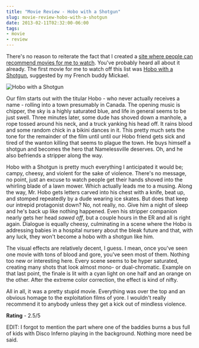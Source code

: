 ```yaml
---
title: "Movie Review - Hobo with a Shotgun"
slug: movie-review-hobo-with-a-shotgun
date: 2013-02-11T02:32:00-06:00
tags:
- movie
- review
---
```

There's no reason to reiterate the fact that I created a [site where people can recommend movies for me to watch](http://whatshouldmattwatch.com/). You've probably heard all about it already. The first movie for me to watch off this list was [Hobo with a Shotgun](http://en.wikipedia.org/wiki/Hobo_With_A_Shotgun), suggested by my French buddy Mickael.

![](http://i.imgur.com/O96vm9J.jpg "Hobo with a Shotgun")

Our film starts out with the titular Hobo - who never actually receives a name - rolling into a town presumably in Canada. The opening music is chipper, the sky is a highly saturated blue, and life in general seems to be just swell. Three minutes later, some dude has shoved down a manhole, a rope tossed around his neck, and a truck yanking his head off. It rains blood and some random chick in a bikini dances in it. This pretty much sets the tone for the remainder of the film until until our Hobo friend gets sick and tired of the wanton killing that seems to plague the town. He buys himself a shotgun and becomes the hero that Namelessville deserves. Oh, and he also befriends a stripper along the way.


Hobo with a Shotgun is pretty much everything I anticipated it would be; campy, cheesy, and violent for the sake of violence. There's no message, no point, just an excuse to watch people get their hands shoved into the whirling blade of a lawn mower. Which actually leads me to a musing. Along the way, Mr. Hobo gets letters carved into his chest with a knife, beat up, and stomped repeatedly by a dude wearing ice skates. But does that keep our intrepid protagonist down? No, not really, no. Give him a night of sleep and he's back up like nothing happened. Even his stripper companion nearly gets her head _sawed off_, but a couple hours in the ER and all is right again. Dialogue is equally cheesy, culminating in a scene where the Hobo is addressing babies in a hospital nursery about the bleak future and that, with any luck, they won't become a hobo with a shotgun like him.

The visual effects are relatively decent, I guess. I mean, once you've seen one movie with tons of blood and gore, you've seen most of them. Nothing too new or interesting here. Every scene seems to be hyper saturated, creating many shots that look almost mono- or dual-chromatic. Example on that last point, the finale is lit with a cyan light on one half and an orange on the other. After the extreme color correction, the effect is kind of nifty.

All in all, it was a pretty stupid movie. Everything was over the top and an obvious homage to the exploitation films of yore. I wouldn't really recommend it to anybody unless they get a kick out of mindless violence.

**Rating** - 2.5/5

EDIT: I forgot to mention the part where one of the baddies burns a bus full of kids with Disco Inferno playing in the background. Nothing more need be said.
